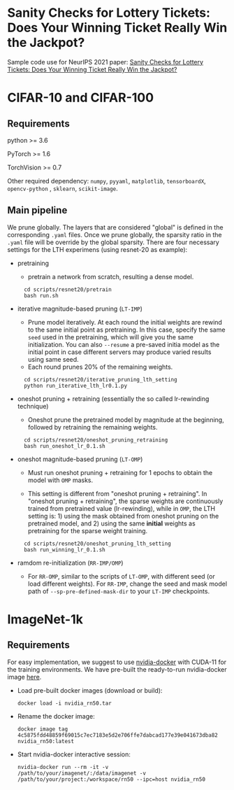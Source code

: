 # Sanity Checks for Lottery Tickets: Does Your Winning Ticket Really Win the Jackpot?
Sample code use for NeurIPS 2021 paper:
[Sanity Checks for Lottery Tickets: Does Your Winning Ticket Really Win the Jackpot?](https://arxiv.org/abs/2107.00166)





# CIFAR-10 and CIFAR-100

## Requirements

python >= 3.6

PyTorch >= 1.6

TorchVision >= 0.7

Other required dependency: `numpy`, `pyyaml`, `matplotlib`, `tensorboardX`, `opencv-python` , `sklearn`, `scikit-image`.

## Main pipeline

We prune globally. The layers that are considered "global" is defined in the corresponding `.yaml` files. Once we prune globally, 
the sparsity ratio in the `.yaml` file will be override by the global sparsity.
There are four necessary settings for the LTH experimens (using resnet-20 as example):

- pretraining

    - pretrain a network from scratch, resulting a dense model.
    
    ```
      cd scripts/resnet20/pretrain
      bash run.sh
    ```

- iterative magnitude-based pruning (`LT-IMP`)

    - Prune model iteratively. At each round the initial weights are rewind to the same initial point as pretraining. In this case, 
      specify the same `seed` used in the pretraining, which will give you the same initialization. You can also `--resume` a 
      pre-saved initia model as the initial point in case different servers may produce varied results using same seed.
    - Each round prunes 20% of the remaining weights.
    
    ```
      cd scripts/resnet20/iterative_pruning_lth_setting
      python run_iterative_lth_lr0.1.py
    ```

- oneshot pruning + retraining (essentially the so called lr-rewinding technique)
  
    - Oneshot prune the pretrained model by magnitude at the beginning, followed by retraining the remaining weights.
    
    ```
      cd scripts/resnet20/oneshot_pruning_retraining
      bash run_oneshot_lr_0.1.sh
    ```


- oneshot magnitude-based pruning (`LT-OMP`)
   
    - Must run oneshot pruning + retraining for 1 epochs to obtain the model with `OMP` masks.
   
    - This setting is different from "oneshot pruning + retraining". In "oneshot pruning + retraining", the sparse weights are continuously trained 
      from pretrained value (lr-rewinding), while in `OMP`, the LTH setting is: 1) using the mask obtained from oneshot pruning on the 
      pretrained model, and 2) using the same **initial** weights as pretraining for the sparse weight training.
    
    ```
      cd scripts/resnet20/oneshot_pruning_lth_setting
      bash run_winning_lr_0.1.sh
    ```


- ramdom re-initialization (`RR-IMP/OMP`)
   
    - For `RR-OMP`, similar to the scripts of `LT-OMP`, with different seed (or load different weights). For `RR-IMP`, change the seed
      and mask model path of `--sp-pre-defined-mask-dir` to your `LT-IMP` checkpoints.



# ImageNet-1k

## Requirements

For easy implementation, we suggest to use [nvidia-docker](https://github.com/NVIDIA/nvidia-docker) with CUDA-11 for the training environments.
We have pre-built the ready-to-run nvidia-docker image [here](https://drive.google.com/file/d/1kEXD8ZHXEoHIMSpAFKaKZh2SExoWHONy/view?usp=sharing).

- Load pre-built docker images (download or build): 
  
    `docker load -i nvidia_rn50.tar`


- Rename the docker image: 
  
    `docker image tag 4c5875fdd48859f69015c7ec7183e5d2e706ffe7dabcad177e39e041673dba82 nvidia_rn50:latest`


- Start nvidia-docker interactive session: 
  
    `nvidia-docker run --rm -it -v /path/to/your/imagenet/:/data/imagenet -v /path/to/your/project:/workspace/rn50 --ipc=host nvidia_rn50`




